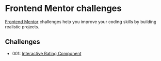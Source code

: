 # Frontend Mentor challenges

[Frontend Mentor](https://frontendmentor.io) challenges help you improve your coding skills by building realistic projects.

## Challenges

- 001: [Interactive Rating Component](https://ullavs.github.io/frontend-mentor/001)
